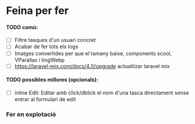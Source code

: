 # Feina per fer

#### TODO comú:
- [ ] Filtre tasques d'un usuari concret
- [ ] Acabar de fer tots els logs 
- [ ] Imatges converitdes per que el tamany baixe, components scool, VParallax i ImgWebp
- [ ] https://laravel-mix.com/docs/4.0/upgrade actualitzar laravel mix

#### TODO possibles millores (opcionals):   
- [ ] inline Edit: Editar amb click/dblick el nom d'una tasca directament sense entrar al formulari de edit

### Fer en explotació